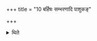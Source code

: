 +++
title = "10 बर्हिषः सम्भरणादि पाशुकङ्"

+++

<details><summary>थिते</summary>

बर्हिषः सम्भरणादि पाशुकं कर्म प्रतिपद्यते समानमा वपाया होमात् १०
</details>
